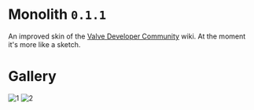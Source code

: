 # Monolith `0.1.1`
An improved skin of the [Valve Developer Community](https://developer.valvesoftware.com) wiki. At the moment it's more like a sketch.

# Gallery
![1](https://user-images.githubusercontent.com/90133781/224769828-6e42f260-e462-4ef6-9b28-bcbd04b1c8b4.png)
![2](https://user-images.githubusercontent.com/90133781/224769843-a1789a84-dd60-494a-b379-41b7f5d08bb8.png)
